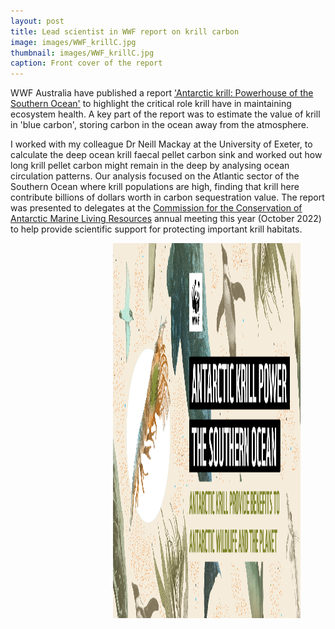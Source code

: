 ```yaml
---
layout: post
title: Lead scientist in WWF report on krill carbon
image: images/WWF_krillC.jpg
thumbnail: images/WWF_krillC.jpg
caption: Front cover of the report
---
```


WWF Australia have published a report ['Antarctic krill: Powerhouse of the Southern Ocean'](https://www.wwf.org.au/news/news/2022/wwf-antarctic-krill-provide-carbon-storage-services-worth-us-15-2-billion) to highlight the critical role krill have in maintaining ecosystem health. A key part of the report was to estimate the value of krill in 'blue carbon', storing carbon in the ocean away from the atmosphere. 

I worked with my colleague Dr Neill Mackay at the University of Exeter, to calculate the deep ocean krill faecal pellet carbon sink and worked out how long krill pellet carbon might remain in the deep by analysing ocean circulation patterns. Our analysis focused on the Atlantic sector of the Southern Ocean where krill populations are high, finding that krill here contribute billions of dollars worth in carbon sequestration value. The report was presented to delegates at the [Commission for the Conservation of Antarctic Marine Living Resources](https://www.ccamlr.org/en/organisation/home-page) annual meeting this year (October 2022) to help provide scientific support for protecting important krill habitats.


<figure>
<img src="/Images/WWF_krillC.jpg" style="float: right;" width = "300" height = "600" alt="" >
</figure>
